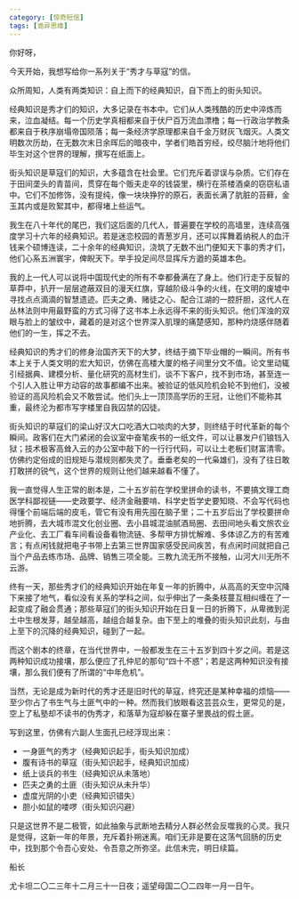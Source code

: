 ```yaml
---
category: [惊奇短信]
tags: [诡异思维]
---
```

你好呀，

今天开始，我想写给你一系列关于“秀才与草寇”的信。

众所周知，人类有两类知识：自上而下的经典知识，自下而上的街头知识。

经典知识是秀才们的知识，大多记录在书本中。它们从人类残酷的历史中淬炼而来，泣血凝结。每一个历史学真相都来自于伏尸百万流血漂橹；每一行政治学教条都来自于秩序崩塌帝国陨落；每一条经济学原理都来自千金万财灰飞烟灭。人类文明数次历劫，在无数次末日余晖后的暗夜中，学者们皓首穷经，绞尽脑汁地将他们毕生对这个世界的理解，撰写在纸面上。

街头知识是草寇们的知识，大多蕴含在社会里。它们充斥着谬误与杂质。它们存在于田间垄头的青苗间，贯穿在每个贩夫走卒的钱袋里，横行在茶楼酒桌的窃窃私语中。它们不加修饰，没有提纯，像一块块狰狞的原石，表面长满了肮脏的苔藓，金玉其内或是败絮其中，都得堵上些运气。

我生在八十年代的尾巴，我们这后面的几代人，普遍要在学校的高墙里，连续高强度学习十六年的经典知识。若是迷恋校园的青葱岁月，还可以挥舞着纳税人的血汗钱来个硕博连读，二十余年的经典知识，浇筑了无数不出门便知天下事的秀才们，他们心系五洲寰宇，俾睨天下。举手投足间尽显挥斥方遒的英雄本色。

我的上一代人可以说将中国现代史的所有不幸都叠满在了身上。他们行走于反智的草莽中，扒开一层层遮蔽双目的漫天红旗，穿越阶级斗争的火线，在文明的废墟中寻找点点滴滴的智慧遗迹。匹夫之勇、赌徒之心、配合江湖的一腔肝胆，这代人在丛林法则中用最野蛮的方式习得了这书本上永远得不来的街头知识。他们浑浊的双眼与脸上的皱纹中，藏着的是对这个世界深入肌理的痛楚感知，那种灼烧感伴随着他们的一生，挥之不去。

经典知识的秀才们的修身治国齐天下的大梦，终结于摘下毕业帽的一瞬间。所有书本上关于人类文明的宏大知识，仿佛在高楼大厦的格子间里分文不值。论文里动辄引经据典、建模分析、量化研究的高材生们，谈不下客户，找不到市场，甚至连一个引人入胜让甲方动容的故事都编不出来。被验证的低风险机会轮不到他们，没被验证的高风险机会又不敢尝试。他们头上一顶顶高学历的王冠，让他们不能称其重，最终沦为都市写字楼里自我囚禁的囚徒。

街头知识的草寇们的梁山好汉大口吃酒大口啖肉的大梦，则终结于时代革新的每个瞬间。政客们在大门紧闭的会议室中奋笔疾书的一纸文件，可以让暴发户们锒铛入狱；技术极客高耸入云的办公室中敲下的一行行代码，可以让土老板们财富清零。仿佛约定俗成的旧规矩与潜规则都失灵了。垂垂老矣的一代枭雄们，没有了往日敢打敢拼的锐气，这个世界的规则让他们越来越看不懂了。

我一直觉得人生正常的剧本是，二十五岁前在学校里拼命的读书，不要搞文理工商医学科鄙视链——史政要学、经济金融要啃、科学史哲学史要知晓、不会写代码也得懂个前端后端的皮毛，管它有没有用先囤在脑子里；二十五岁后出了学校要拼命地折腾，去大城市混文化创业圈、去小县城混油腻酒局圈、去田间地头看文旅农业产业化、去工厂看车间看设备看物流链、多帮甲方排忧解难、多体谅乙方的有苦难言；有点闲钱就把电子书带上去第三世界国家感受民间疾苦，有点闲时间就把自己当个产品去练市场、品牌、销售三项全能。三教九流无所不接触，山河大川无所不云游。

终有一天，那些秀才们的经典知识开始在年复一年的折腾中，从高高的天空中沉降下来接了地气，看似没有关系的学科之间，似乎伸出了一条条枝蔓互相纠缠在了一起变成了融会贯通；那些草寇们的街头知识开始在日复一日的折腾下，从卑微到泥土中生根发芽，越垒越高，越组合越复杂。由下至上的堆叠的街头知识此刻，与由上至下的沉降的经典知识，碰到了一起。

而这个剧本的终章，在当代世界中，一般都发生在三十五岁到四十岁之间。若是这两种知识成功接壤，那么便应了孔仲尼的那句“四十不惑”；若是这两种知识没有接壤，那么我们便有了所谓的“中年危机”。

当然，无论是成为新时代的秀才还是旧时代的草寇，终究还是某种幸福的烦恼——至少你占了书生气与土匪气中的一种。然而我们放眼看这芸芸众生，更常见的是，空上了私塾却不读书的伪秀才，和落草为寇却躲在寨子里畏战的假土匪。

写到这里，仿佛有六副人生面孔已经浮现出来：

- 一身匪气的秀才（经典知识起手，街头知识加成）
- 腹有诗书的草寇（街头知识起手，经典知识加成）
- 纸上谈兵的书生（经典知识从未落地）
- 匹夫之勇的土匪（街头知识从未升华）
- 虚度光阴的小吏（经典知识错失）
- 胆小如鼠的喽啰（街头知识闪避）

只是这世界不是二极管，如此抽象与武断地去精分人群必然会反噬我的心灵。我只是觉得，这新一年的年景，充斥着扑朔迷离。咱们无非是要在这荡气回肠的历史中，找到那个令吾心安处、令吾意之所弥坚。此信未完，明日续篇。

船长

尤卡坦二〇二三年十二月三十一日夜；遥望母国二〇二四年一月一日午。